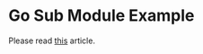 # Go Sub Module Example

Please read <a href="https://medium.com/@RashadAnsari/working-with-go-sub-module-as-a-library-93e5db59a0f2">this</a> article.
